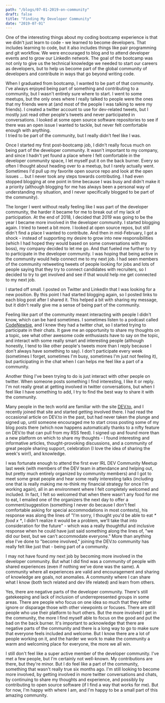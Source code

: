 ```yaml
---
path: "/blogs/07-01-2019-on-community"
draft: false 
title: "Finding My Developer Community"
date: "2019-07-01"
---
```


One of the interesting things about my coding bootcamp experience is that we didn't just learn to code - we learned to become developers. That includes learning to code, but it also includes things like pair programming and git workflow. We were encouraged to blog and to attend developer events and to grow our LinkedIn network. The goal of the bootcamp was not only to give us the technical knowledge we needed to start our careers as developers, but to help us become part of the global community of developers and contribute in ways that go beyond writing code.

When I graduated from bootcamp, I wanted to be part of that community. I've always enjoyed being part of something and contributing to a community, but I wasn't entirely sure where to start. I went to some meetups, but the only ones where I really talked to people were the ones that my friends were at (and most of the people I was talking to were my friends). I created a twitter account to use for dev-related tweets, but I mostly just read other people's tweets and never participated in conversations. I looked at some open source software repositories to see if there was an open issue I wanted to tackle, but never felt comfortable enough with anything.  
I tried to be part of the community, but I really didn't feel like I was.

Once I started my first post-bootcamp job, I didn't really focus much on being part of the developer community. It wasn't important to my company, and since I hadn't yet found a place where I felt comfortable in the developer community space, I let myself put it on the back burner. Every so often I thought about heading over to a meetup, but I rarely actually went. Sometimes I'd pull up my favorite open source repo and look at the open issues ... but I never took any steps towards contributing. I had even stopped blogging at one point in time because I was busy and didn't make it a priority (although blogging for me has always been a personal way of understanding my situation, and I never specifically blogged to be part of the community).

The longer I went without really feeling like I was part of the developer community, the harder it became for me to break out of my lack of participation. At the end of 2018, I decided that 2019 was going to be the year I became more involved in the developer community. I started blogging again. I tried to tweet a bit more. I looked at open source repos, but still didn't find a place I wanted to contribute. And then in mid-February, I got a shock - instead of supporting my desire to grow into new responsibilities (which I had hoped they would based on some conversations with my boss), my company decided to let me go. And that fueled me further to try to participate in the developer community. I was hoping that being active in the community would help connect me to my next job. I had seen members of the community retweeting tweets of people looking for jobs and lots of people saying that they try to connect candidates with recruiters, so I decided to try to get involved and see if that would help me get connected to my next job.

I started off small. I posted on Twitter and LinkedIn that I was looking for a new position. By this point I had started blogging again, so I posted links to each blog post after I shared it. This helped a bit with sharing my message, but it didn't really give me a sense of being part of the community.

Feeling like part of the community meant interacting with people I didn't know, which can be hard sometimes. I sometimes listen to a podcast called [CodeNewbie](https://www.codenewbie.org/), and I knew they had a twitter chat, so I started trying to participate in their chats. It gave me an opportunity to share my thoughts on a topic, see what other awesome code enthusiasts have to say on the topic, and interact with some really smart and interesting people (although honestly, I tend to like other people's tweets more than I reply because I don't always have something to say). I don't participate every week (sometimes I forget, sometimes I'm busy, sometimes I'm just not feeling it), but participating in the chat when I can helps me feel like a part of a community.

Another thing I've been trying to do is just interact with other people on twitter. When someone posts something I find interesting, I like it or reply. I'm not really great at getting involved in twitter conversations, but when I feel like I have something to add, I try to find the best way to share it with the community.

Many people in the tech world are familiar with the site [DEV.to](DEV.to), and I recently joined that site and started getting involved there. I had read the occasional article on DEV.to in the past, but had never taken the plunge and signed up, until someone encouraged me to start cross posting some of my blog posts there (which now happens automatically thanks to a nifty feature on DEV.to that can pull from my RSS feed). I signed up and found more than a new platform on which to share my thoughts - I found interesting and informative articles, thought-provoking discussions, and a community of great people sharing support, celebration (I love the idea of sharing the week's win!), and knowledge.

I was fortunate enough to attend the first ever IRL DEV Community Meetup last week (with members of the DEV team in attendance and helping out, but pretty much entirely organized by community members) and I got to meet some great people and hear some really interesting talks (including one that is really making me re-think my financial strategy for once I'm working again), all in an environment where I felt completely welcomed and included. In fact, I felt so welcomed that when there wasn't any food for me to eat, I emailed one of the organizers the next day to offer a comment/suggestion (something I never do because I don't feel comfortable asking for special accommodations in most contexts), his response was along the lines of "I'm sorry, I thought you'd be able to eat _* food x *_, I didn't realize it would be a problem, we'll take that into consideration for the future" - which was a really thoughtful and inclusive response when he could have just said something along the lines of, "we did our best, but we can't accommodate everyone." More than anything else I've done to "become involved," joining the DEV.to community has really felt like just that - being part of a community.

I may not have found my next job by becoming more involved in the developer community. But what I did find was a community of people with shared experiences (even if nothing we've done was the same). A community where all experiences are valid and encouragement and sharing of knowledge are goals, not anomalies. A community where I can share what I know (both tech related and dev life related) and learn from others.

Yes, there are negative parts of the developer community. There's still gatekeeping and lack of inclusion of underrepresented groups in some areas. There are people who focus on one idea so much that they either ignore or disparage those with other viewpoints or focuses. There are still people who use their platform to hurt others. But the more involved I get in the community, the more I find myself able to focus on the good and put the bad on the back burner. It's important to acknowledge that there are negative parts of the community and there is a long way to go to make sure that everyone feels included and welcome. But I know there are a lot of people working on it, and the harder we work to make the community a warm and welcoming place for everyone, the more we all win.

I still don't feel like a super active member of the developer community. I've met a few people, but I'm certainly not well-known. My contributions are there, but they're minor. But I do feel like a part of the community, something that wasn't really true six months ago. I'm still looking to become more involved, by getting involved in more twitter conversations and chats, by continuing to share my thoughts and experience, and possibly by contributing to open source software (if I find a way that works for me). But for now, I'm happy with where I am, and I'm happy to be a small part of this amazing community.
